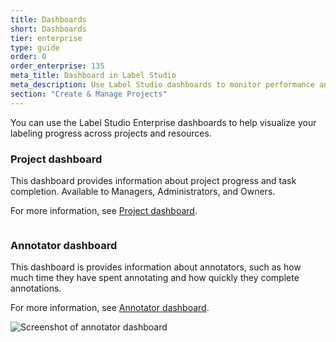 ```yaml
---
title: Dashboards
short: Dashboards
tier: enterprise
type: guide
order: 0
order_enterprise: 135
meta_title: Dashboard in Label Studio
meta_description: Use Label Studio dashboards to monitor performance and progress.
section: "Create & Manage Projects"
---
```


You can use the Label Studio Enterprise dashboards to help visualize your labeling progress across projects and resources. 

### Project dashboard

This dashboard provides information about project progress and task completion. Available to Managers, Administrators, and Owners.  

For more information, see [Project dashboard](dashboard_project). 

<img src="/images/FullDashboardPage.png" alt="" class="gif-border" />

### Annotator dashboard

This dashboard is provides information about annotators, such as how much time they have spent annotating and how quickly they complete annotations. 

For more information, see [Annotator dashboard](dashboard_annotator). 

![Screenshot of annotator dashboard](/images/project/annotator_dashboard.png)